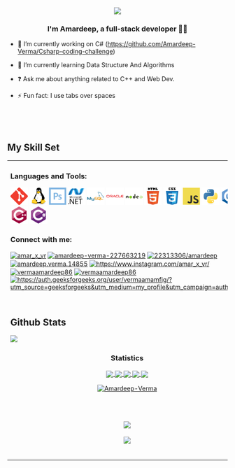 <div align="center">
<img src="https://miro.medium.com/v2/resize:fit:1280/1*MmLp2x6cMbr27HdRI9OSTg.gif" align="center" style="width: 50%" />
</div>  
  

### <div align="center">I'm Amardeep, a  full-stack  developer 👨‍💻</div> 
  

- 🔭 I’m currently working on C# (https://github.com/Amardeep-Verma/Csharp-coding-challenge)  
  

- 🌱 I’m currently learning Data Structure And Algorithms
  

- ❓ Ask me about anything related to C++ and Web Dev.  
  

- ⚡ Fun fact: I use tabs over spaces  
  

![]()  
  

<br/>  


## My Skill Set  
<table><tr><td valign="top" width="33%">



</div><h3 align="left">Languages and Tools:</h3>
<p align="left">
<img src="https://raw.githubusercontent.com/teamedwardforever/Readme-Generator/71f25dd8b98329b168142a6b782a107b75eab178/svg/Skills/Other/git-scm-icon.svg" alt="Git" width="40" height="40"/>
<img src="https://raw.githubusercontent.com/teamedwardforever/Readme-Generator/71f25dd8b98329b168142a6b782a107b75eab178/svg/Skills/Other/linux-original.svg" alt="Linux" width="40" height="40"/>
<img src="https://raw.githubusercontent.com/teamedwardforever/Readme-Generator/71f25dd8b98329b168142a6b782a107b75eab178/svg/Skills/Software/photoshop-line.svg" alt="Photoshop" width="40" height="40"/>

<img src="https://raw.githubusercontent.com/teamedwardforever/Readme-Generator/71f25dd8b98329b168142a6b782a107b75eab178/svg/Skills/Framework/dot-net-original-wordmark.svg" alt="Dot Net" width="40" height="40"/>
<img src="https://raw.githubusercontent.com/teamedwardforever/Readme-Generator/71f25dd8b98329b168142a6b782a107b75eab178/svg/Skills/Database/mysql-original-wordmark.svg" alt="Mysql" width="40" height="40"/>
<img src="https://raw.githubusercontent.com/teamedwardforever/Readme-Generator/71f25dd8b98329b168142a6b782a107b75eab178/svg/Skills/Database/oracle-original.svg" alt="Oracle" width="40" height="40"/>
<img src="https://raw.githubusercontent.com/teamedwardforever/Readme-Generator/71f25dd8b98329b168142a6b782a107b75eab178/svg/Skills/Backend/nodejs-original-wordmark.svg" alt="NodeJs" width="40" height="40"/>
<img src="https://raw.githubusercontent.com/teamedwardforever/Readme-Generator/71f25dd8b98329b168142a6b782a107b75eab178/svg/Skills/Frontend/html5-original-wordmark.svg" alt="HTML" width="40" height="40"/>
<img src="https://raw.githubusercontent.com/teamedwardforever/Readme-Generator/71f25dd8b98329b168142a6b782a107b75eab178/svg/Skills/Frontend/css3-original-wordmark.svg" alt="Css" width="40" height="40"/>
<img src="https://raw.githubusercontent.com/teamedwardforever/Readme-Generator/71f25dd8b98329b168142a6b782a107b75eab178/svg/Skills/Languages/javascript-original.svg" alt="Javascript" width="40" height="40"/>
<img src="https://raw.githubusercontent.com/teamedwardforever/Readme-Generator/71f25dd8b98329b168142a6b782a107b75eab178/svg/Skills/Languages/python-original.svg" alt="Python" width="40" height="40"/>
<img src="https://raw.githubusercontent.com/teamedwardforever/Readme-Generator/71f25dd8b98329b168142a6b782a107b75eab178/svg/Skills/Languages/c-original.svg" alt="C" width="40" height="40"/>
<img src="https://raw.githubusercontent.com/teamedwardforever/Readme-Generator/71f25dd8b98329b168142a6b782a107b75eab178/svg/Skills/Languages/cplusplus-original.svg" alt="CPP" width="40" height="40"/>
<img src="https://raw.githubusercontent.com/teamedwardforever/Readme-Generator/71f25dd8b98329b168142a6b782a107b75eab178/svg/Skills/Languages/csharp-original.svg" alt="Csharp" width="40" height="40"/>
</p>



<h3 align="left">Connect with me:</h3>
<p align="left">
<a href="https://twitter.com/amar_x_vr" target="blank"><img align="center" src="https://raw.githubusercontent.com/rahuldkjain/github-profile-readme-generator/master/src/images/icons/Social/twitter.svg" alt="amar_x_vr" height="30" width="40" /></a>
<a href="https://www.linkedin.com/in/amardeep86/" target="blank"><img align="center" src="https://raw.githubusercontent.com/rahuldkjain/github-profile-readme-generator/master/src/images/icons/Social/linked-in-alt.svg" alt="amardeep-verma-227663219" height="30" width="40" /></a>
<a href="https://stackoverflow.com/users/22313306/amardeep" target="blank"><img align="center" src="https://raw.githubusercontent.com/rahuldkjain/github-profile-readme-generator/master/src/images/icons/Social/stack-overflow.svg" alt="22313306/amardeep" height="30" width="40" /></a>
<a href="https://fb.com/amardeep.verma.14855" target="blank"><img align="center" src="https://raw.githubusercontent.com/rahuldkjain/github-profile-readme-generator/master/src/images/icons/Social/facebook.svg" alt="amardeep.verma.14855" height="30" width="40" /></a>
<a href="https://instagram.com/https://www.instagram.com/amar_x_vr/" target="blank"><img align="center" src="https://raw.githubusercontent.com/rahuldkjain/github-profile-readme-generator/master/src/images/icons/Social/instagram.svg" alt="https://www.instagram.com/amar_x_vr/" height="30" width="40" /></a>
<a href="https://www.hackerrank.com/vermaamardeep86" target="blank"><img align="center" src="https://raw.githubusercontent.com/rahuldkjain/github-profile-readme-generator/master/src/images/icons/Social/hackerrank.svg" alt="vermaamardeep86" height="30" width="40" /></a>
<a href="https://www.leetcode.com/vermaamardeep86" target="blank"><img align="center" src="https://raw.githubusercontent.com/rahuldkjain/github-profile-readme-generator/master/src/images/icons/Social/leet-code.svg" alt="vermaamardeep86" height="30" width="40" /></a>
<a href="https://auth.geeksforgeeks.org/user/https://auth.geeksforgeeks.org/user/vermaamamfjg/?utm_source=geeksforgeeks&utm_medium=my_profile&utm_campaign=auth_user" target="blank"><img align="center" src="https://raw.githubusercontent.com/rahuldkjain/github-profile-readme-generator/master/src/images/icons/Social/geeks-for-geeks.svg" alt="https://auth.geeksforgeeks.org/user/vermaamamfjg/?utm_source=geeksforgeeks&utm_medium=my_profile&utm_campaign=auth_user" height="30" width="40" /></a>
</p>
  

<br/>  


## Github Stats  
<img src="https://user-images.githubusercontent.com/73097560/115834477-dbab4500-a447-11eb-908a-139a6edaec5c.gif"><h3 align="center">Statistics</h3>
<div align="center">
<a href="https://github.com/Amardeep-Verma">
<img align="center" src="http://github-profile-summary-cards.vercel.app/api/cards/stats?username=Amardeep-Verma&theme=2077" height="180em" />
<img align="center" src="http://github-profile-summary-cards.vercel.app/api/cards/most-commit-language?username=Amardeep-Verma&theme=2077" height="180em" />
<img align="center" src="http://github-profile-summary-cards.vercel.app/api/cards/repos-per-language?username=Amardeep-Verma&theme=2077" height="180em" />
<img align="center" src="http://github-profile-summary-cards.vercel.app/api/cards/productive-time?username=Amardeep-Verma&theme=2077" height="180em" />
<img align="center" src="http://github-profile-summary-cards.vercel.app/api/cards/profile-details?username=Amardeep-Verma&theme=2077" height="180em" />
  
<p><img align="center" src="https://github-readme-streak-stats.herokuapp.com/?user=Amardeep-Verma&" alt="Amardeep-Verma" /></p>
</div>

<br/>  



<br/>  

 

<br/>  

<div align="center">
<img src="https://komarev.com/ghpvc/?username=Amardeep-Verma&&style=flat-square" align="center" />
</div>  
  

<br/>  

<div align="center">
            <a href="buymeacoffee.com/amar_x_vr" target="_blank" style="display: inline-block;">
                <img
                    src="https://img.shields.io/badge/Donate-Buy%20Me%20A%20Coffee-orange.svg?style=flat-square&logo=buymeacoffee" 
                    align="center"
                />
            </a></div>  

<br/>  


<br />



